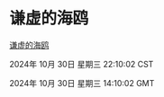 # 谦虚的海鸥
[谦虚的海鸥](http://219.139.197.74:56308/qxdho/course/base/hotlink/index.php)

2024年 10月 30日 星期三 22:10:02 CST

2024年 10月 30日 星期三 14:10:02 GMT
